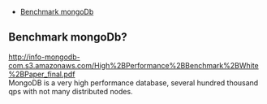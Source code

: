 - [Benchmark mongoDb](#benchmark_mongo_db)


## Benchmark mongoDb? <a name="benchmark_mongo_db"></a>
http://info-mongodb-com.s3.amazonaws.com/High%2BPerformance%2BBenchmark%2BWhite%2BPaper_final.pdf </br>
MongoDB is a very high performance database, several hundred thousand qps with not many distributed nodes. </br>